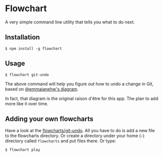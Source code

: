 # Flowchart

A very simple command line utility that tells you what to do next.

## Installation

	$ npm install -g flowchart

## Usage

    $ flowchart git-undo

The above command will help you figure out how to undo a change in Git, 
based on [@emmajanehw's diagram](https://twitter.com/emmajanehw/status/549919920990208000).

In fact, that diagram is the original raison d'être for this app. The plan to add more
like it over time. 

## Adding your own flowcharts

Have a look at the [flowcharts/git-undo](./flowcharts/git-undo). All you have to do is
add a new file to the flowcharts directory. Or create a directory under your home (`~`)
directory called `flowcharts` and put files there. Or type:

	$ flowchart play




